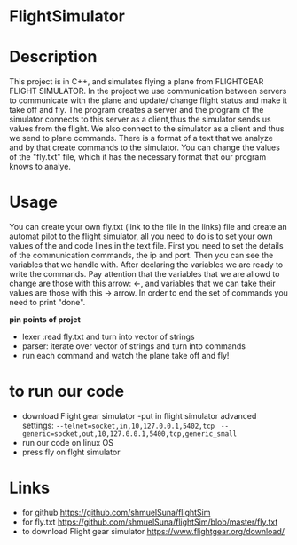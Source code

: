 # FlightSimulator

# Description
This project is in C++, and simulates flying a plane from FLIGHTGEAR FLIGHT SIMULATOR.
In the project we use communication between servers to communicate with the plane
and update/ change flight status and make it take off and fly.
The program creates a server and the program of the simulator connects to this server as a client,thus the 
simulator sends us values from the flight. We also connect to the simulator as a client and
thus we send to plane commands.
There is a format of a text that we analyze and by that create commands to the simulator.
You can change the values of the "fly.txt" file, which it has the necessary format that our 
program knows to analye.

# Usage
You can create your own fly.txt (link to the file in the links) file and create an automat pilot to the flight simulator,
all you need to do is to set your own values of the and code lines in the text file. 
First you need to set the details of the communication commands, the ip and port.
Then you can see the variables that we handle with.
After declaring the variables we are ready to write the commands. Pay attention that 
the variables that we are allowd to change are those with this arrow: <-, and variables 
that we can take their values are those with this -> arrow.
In order to end the set of commands you need to print "done".


 
 **pin points of projet**
 - lexer :read fly.txt and turn into vector of strings
 - parser: iterate over vector of strings and turn into commands
 - run each command and watch the plane take off and fly!

# to run our code
- download Flight gear simulator
-put in flight simulator advanced settings: 
`--telnet=socket,in,10,127.0.0.1,5402,tcp `
`--generic=socket,out,10,127.0.0.1,5400,tcp,generic_small`
- run our code on linux OS
- press fly on flght simulator

# Links
- for github https://github.com/shmuelSuna/flightSim
- for fly.txt https://github.com/shmuelSuna/flightSim/blob/master/fly.txt
- to download Flight gear simulator https://www.flightgear.org/download/
